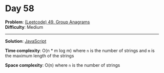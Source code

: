# Day 58

**Problem**: [(Leetcode) 49. Group Anagrams](https://leetcode.com/problems/group-anagrams/)  
**Difficulty**: Medium

---

**Solution**: [JavaScript](../solutions/group-anagrams.js)

**Time complexity**: O(n * m log m) where `n` is the number of strings and `m` is the maximum length of the strings

**Space complexity**: O(n) where `n` is the number of strings

